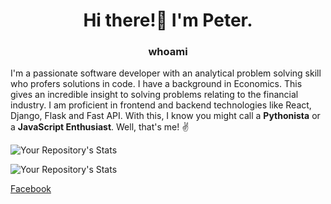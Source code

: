<h1 align="center"> Hi there!👋 I'm Peter. </h1>

<h3 align="center">whoami</h3>

I'm a passionate software developer with an analytical problem solving skill who 
profers solutions in code. I have a background in Economics. This gives an incredible 
insight to solving problems relating to the financial industry. I am proficient in frontend and
backend technologies like React, Django, Flask and Fast API. With this, I know you might call 
a **Pythonista** or a **JavaScript Enthusiast**. Well, that's me! :v:


![Your Repository's Stats](https://github-readme-stats.vercel.app/api?username=peteCoder&show_icons=true)

![Your Repository's Stats](https://github-readme-stats.vercel.app/api/top-langs/?username=peteCoder&theme=blue)


[Facebook](https://www.google.com)

<!--
 is a ✨ _special_ ✨ repository because its `README.md` (this file) appears on your GitHub profile.

Here are some ideas to get you started:

- 🔭 I’m currently working on ...
- 🌱 I’m currently learning ...
- 👯 I’m looking to collaborate on ...
- 🤔 I’m looking for help with ...
- 💬 Ask me about ...
- 📫 How to reach me: ...
- 😄 Pronouns: ...
- ⚡ Fun fact: ...
-->
